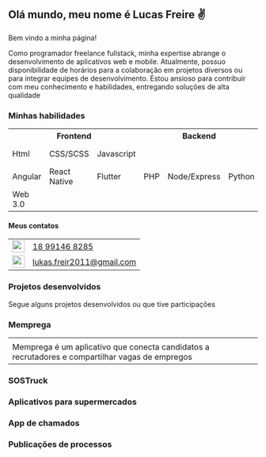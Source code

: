 <h2>Olá mundo, meu nome é Lucas Freire &#9996;</h2>
<p>Bem vindo a minha página!</p>
<p>
  Como programador freelance fullstack, minha expertise abrange o desenvolvimento de aplicativos web e mobile. Atualmente, possuo disponibilidade de horários para a colaboração em projetos diversos ou para integrar equipes de desenvolvimento. Estou ansioso para contribuir com meu conhecimento e habilidades, entregando soluções de alta qualidade
</p>
<h3>Minhas habilidades</h3>

<table border="0">
  <tr>
    <th colspan="3">Frontend</th>
    <th colspan="3">Backend</th>
    <th colspan="3">Outros</th>
  </tr>
  <tr>
    <!--Backend-->
    <td>Html</td>
    <td>CSS/SCSS</td>
    <td>Javascript</td>    
    <!--Backend-->
    <td rowspan="3">PHP</td>
    <td rowspan="3">Node/Express</td>
    <td rowspan="3">Python</td>
    <!--Backend-->
    <td>MySQL</td>
    <td>Mongo DB</td>
    <td>Git</td>    
  </tr>
  <tr>
    <!--Frontend-->
    <td>Angular</td>    
    <td>React Native</td>
    <td>Flutter</td>
<!--<td></td>
    <td></td>
    <td></td> -->
    <!--Backend-->
    <td>AWS</td>
    <td>Google Cloud</td>
    <td>Docker</td>
   </tr>
   <tr>     
    <td>Web 3.0</td>
    <td colspan="2"></td>
    <!--Backend-->
    <td>Solidity</td>
    <td>Metabase</td>
    <td>Looker Studio</td>    
  </tr>
</table>

<h4>Meus contatos</h4>
<table border="0">
  <tr>
    <td>
      <a href="https://api.whatsapp.com/send?phone=5518991468285" target="_blank">
        <img src="https://storage.googleapis.com/arquivos-pessoais/whatsapp_icon.png" width="25px"/>
      </a>
    </td>
    <td>
      <a href="https://api.whatsapp.com/send?phone=5518991468285" target="_blank">18 99146 8285</a>
    </td>
  </tr>
  <tr>
    <td>
      <a href="mailto:lukas.freire2011@gmail.com" target="_blank">
        <img src="https://storage.googleapis.com/arquivos-pessoais/Gmail_Icon.png" width="25px"/>
      </a>
    </td>
    <td>
      <a href="mailto:lukas.freire2011@gmail.com" target="_blank">lukas.freir2011@gmail.com</a>
    </td>
  </tr>
</table>
  
<!-- <hr/> -->
<h3>Projetos desenvolvidos</h3>
<p>Segue alguns projetos desenvolvidos ou que tive participações</p>
<div class="pin-layout">  
  <div class="card">
    <h3>Memprega</h3>
    <table border="0">
      <tr>
        <td></td>
        <td></td>
        <td></td>
      </tr>
      <tr>
        <td>
          Memprega é um aplicativo que conecta candidatos a recrutadores e compartilhar vagas de empregos
        </td>
      </tr>
    </table>
  </div>  
  <div>
    <h3>SOSTruck</h3>
  </div>
  <div>
    <h3>Aplicativos para supermercados</h3>
  </div>
  <div>
    <h3>App de chamados</h3>
  </div>
  <div>
    <h3>Publicações de processos</h3>
  </div>
</div>
